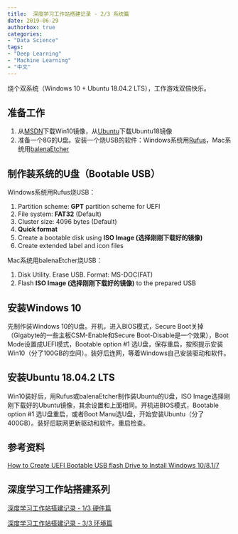 ```yaml
---
title:  深度学习工作站搭建记录 - 2/3 系统篇
date: 2019-06-29
authorbox: true
categories:
- "Data Science"
tags:
- "Deep Learning"
- "Machine Learning"
- "中文"
---
```


烧个双系统（Windows 10 + Ubuntu 18.04.2 LTS），工作游戏双倍快乐。

<!--more-->

## 准备工作
1. 从[MSDN](https://msdn.itellyou.cn/)下载Win10镜像，从[Ubuntu](https://ubuntu.com/download)下载Ubuntu18镜像
3. 准备一个8G的U盘。安装一个烧USB的软件：Windows系统用[Rufus](https://rufus.ie/)，Mac系统用[balenaEtcher](https://www.balena.io/etcher/)

## 制作装系统的U盘（Bootable USB）

Windows系统用Rufus烧USB：

1. Partition scheme: **GPT** partition scheme for UEFI
2. File system: **FAT32** (Default)
3. Cluster size: 4096 bytes (Default)
4. **Quick format**
5. Create a bootable disk using **ISO Image (选择刚刚下载好的镜像)**
6. Create extended label and icon files

Mac系统用balenaEtcher烧USB：

1. Disk Utility. Erase USB. Format: MS-DOC(FAT)
2. Flash  **ISO Image (选择刚刚下载好的镜像)** to the prepared USB

## 安装Windows 10

先制作装Windows 10的U盘。开机，进入BIOS模式，Secure Boot关掉（Gigabyte的一些主板CSM-Enable和Secure Boot-Disable是一个效果），Boot Mode设置成UEFI模式，Bootable option #1 选U盘，保存重启，按照提示安装Win10（分了100GB的空间）。装好后连网，等着Windows自己安装驱动和软件。

## 安装Ubuntu 18.04.2 LTS
Win10装好后，用Rufus或balenaEtcher制作装Ubuntu的U盘，ISO Image选择刚刚下载好的Ubuntu镜像，其余设置和上面相同。开机进BIOS模式，Bootable option #1 选U盘重启，或者Boot Manu选U盘，开始安装Ubuntu（分了400GB）。装好后联网更新驱动和软件。重启检查。

## 参考资料

[How to Create UEFI Bootable USB flash Drive to Install Windows 10/8.1/7](https://www.youtube.com/watch?v=9ElESiLIFas)

## 深度学习工作站搭建系列

[深度学习工作站搭建记录 - 1/3 硬件篇](https://wenting-wang.github.io/docs/dl-workstation-1/)

[深度学习工作站搭建记录 - 3/3 环境篇](https://wenting-wang.github.io/docs/dl-workstation-3/)

